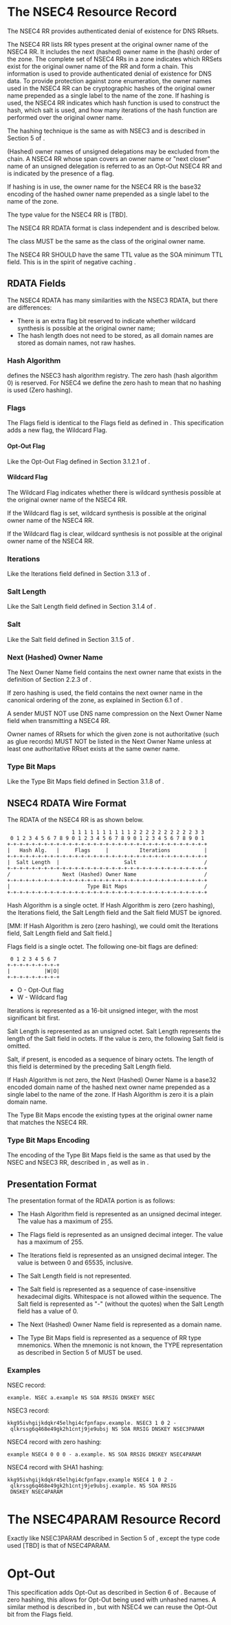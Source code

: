 # The NSEC4 Resource Record

The NSEC4 RR provides authenticated denial of existence for DNS RRsets.

The NSEC4 RR lists RR types present at the original owner name of the NSEC4 RR.
It includes the next (hashed) owner name in the (hash) order of the zone.
The complete set of NSEC4 RRs in a zone indicates which RRSets exist for the
original owner name of the RR and form a chain. This information is used to
provide authenticated denial of existence for DNS data. To provide protection
against zone enumeration, the owner names used in the NSEC4 RR can be
cryptographic hashes of the original owner name prepended as a single label
to the name of the zone. If hashing is used, the NSEC4 RR indicates which
hash function is used to construct the hash, which salt is used, and how many
iterations of the hash function are performed over the original owner name.

The hashing technique is the same as with NSEC3 and is described in
Section 5 of [](#RFC5155).

(Hashed) owner names of unsigned delegations may be excluded from the chain.
A NSEC4 RR whose span covers an owner name or "next closer" name of an
unsigned delegation is referred to as an Opt-Out NSEC4 RR and is indicated by
the presence of a flag.

If hashing is in use, the owner name for the NSEC4 RR is the base32 encoding
of the hashed owner name prepended as a single label to the name of the zone.

The type value for the NSEC4 RR is [TBD].

The NSEC4 RR RDATA format is class independent and is described below.

The class MUST be the same as the class of the original owner name.

The NSEC4 RR SHOULD have the same TTL value as the SOA minimum TTL field.
This is in the spirit of negative caching [](#RFC2136).

## RDATA Fields

The NSEC4 RDATA has many similarities with the NSEC3 RDATA, but there are
differences:

* There is an extra flag bit reserved to indicate whether wildcard synthesis
  is possible at the original owner name;
* The hash length does not need to be stored, as all domain names are 
  stored as domain names, not raw hashes.

### Hash Algorithm

[](#RFC5155) defines the NSEC3 hash algorithm registry. The zero
hash (hash algorithm 0) is reserved. For NSEC4 we define the zero hash
to mean that no hashing is used (Zero hashing).

### Flags

The Flags field is identical to the Flags field as defined in [](#RFC5155).
This specification adds a new flag, the Wildcard Flag.

#### Opt-Out Flag

Like the Opt-Out Flag defined in Section 3.1.2.1 of [](#RFC5155).

#### Wildcard Flag

The Wildcard Flag indicates whether there is wildcard synthesis possible
at the original owner name of the NSEC4 RR.

If the Wildcard flag is set, wildcard synthesis is possible at the
original owner name of the NSEC4 RR.

If the Wildcard flag is clear, wildcard synthesis is not possible
at the original owner name of the NSEC4 RR.

### Iterations

Like the Iterations field defined in Section 3.1.3 of [](#RFC5155).

### Salt Length

Like the Salt Length field defined in Section 3.1.4 of [](#RFC5155).

### Salt

Like the Salt field defined in Section 3.1.5 of [](#RFC5155).

### Next (Hashed) Owner Name

The Next Owner Name field contains the next owner name that exists in the
definition of Section 2.2.3 of [](#RFC4592).

If zero hashing is used, the field contains the next owner name in the
canonical ordering of the zone, as explained in Section 6.1 of [](#RFC4034).

A sender MUST NOT use DNS name compression on the Next Owner Name field when
transmitting a NSEC4 RR.

Owner names of RRsets for which the given zone is not authoritative
(such as glue records) MUST NOT be listed in the Next Owner Name
unless at least one authoritative RRset exists at the same owner name.

### Type Bit Maps

Like the Type Bit Maps field defined in Section 3.1.8 of [](#RFC5155).

## NSEC4 RDATA Wire Format

The RDATA of the NSEC4 RR is as shown below.

                         1 1 1 1 1 1 1 1 1 1 2 2 2 2 2 2 2 2 2 2 3 3
     0 1 2 3 4 5 6 7 8 9 0 1 2 3 4 5 6 7 8 9 0 1 2 3 4 5 6 7 8 9 0 1
    +-+-+-+-+-+-+-+-+-+-+-+-+-+-+-+-+-+-+-+-+-+-+-+-+-+-+-+-+-+-+-+-+
    |   Hash Alg.   |     Flags     |          Iterations           |
    +-+-+-+-+-+-+-+-+-+-+-+-+-+-+-+-+-+-+-+-+-+-+-+-+-+-+-+-+-+-+-+-+
    |  Salt Length  |                     Salt                      /
    +-+-+-+-+-+-+-+-+-+-+-+-+-+-+-+-+-+-+-+-+-+-+-+-+-+-+-+-+-+-+-+-+
    /                 Next (Hashed) Owner Name                      /
    +-+-+-+-+-+-+-+-+-+-+-+-+-+-+-+-+-+-+-+-+-+-+-+-+-+-+-+-+-+-+-+-+
    |                         Type Bit Maps                         /
    +-+-+-+-+-+-+-+-+-+-+-+-+-+-+-+-+-+-+-+-+-+-+-+-+-+-+-+-+-+-+-+-+

Hash Algorithm is a single octet. 
If Hash Algorithm is zero (zero hashing), the Iterations field,
the Salt Length field and the Salt field MUST be ignored.

[MM: If Hash Algorithm is zero (zero hashing), we could omit the Iterations
     field, Salt Length field and Salt field.]

Flags field is a single octet. The following one-bit flags are defined:

     0 1 2 3 4 5 6 7
    +-+-+-+-+-+-+-+-+
    |           |W|O|
    +-+-+-+-+-+-+-+-+

* O - Opt-Out flag
* W - Wildcard flag

Iterations is represented as a 16-bit unsigned integer, with the most
significant bit first.

Salt Length is represented as an unsigned octet.  Salt Length
represents the length of the Salt field in octets.  If the value is
zero, the following Salt field is omitted.

Salt, if present, is encoded as a sequence of binary octets.  The
length of this field is determined by the preceding Salt Length
field.

If Hash Algorithm is not zero, the Next (Hashed) Owner Name is a base32
encoded domain name of the hashed next owner name prepended as a single
label to the name of the zone. 
If Hash Algorithm is zero it is a plain domain name.

The Type Bit Maps encode the existing types at the original owner name
that matches the NSEC4 RR.

### Type Bit Maps Encoding

The encoding of the Type Bit Maps field is the same as that used by the
NSEC and NSEC3 RR, described in [](#RFC4034), as well as in [](#RFC5155).

## Presentation Format

The presentation format of the RDATA portion is as follows:

* The Hash Algorithm field is represented as an unsigned decimal
    integer. The value has a maximum of 255.

* The Flags field is represented as an unsigned decimal integer.
    The value has a maximum of 255.

* The Iterations field is represented as an unsigned decimal
    integer. The value is between 0 and 65535, inclusive.

* The Salt Length field is not represented.

* The Salt field is represented as a sequence of case-insensitive
  hexadecimal digits.  Whitespace is not allowed within the
  sequence.  The Salt field is represented as "-" (without the
  quotes) when the Salt Length field has a value of 0.

* The Next (Hashed) Owner Name field is represented as a domain name.

* The Type Bit Maps field is represented as a sequence of RR type
  mnemonics.  When the mnemonic is not known, the TYPE
  representation as described in Section 5 of [](#RFC3597) MUST be
  used.

### Examples

NSEC record:

    example. NSEC a.example NS SOA RRSIG DNSKEY NSEC

NSEC3 record:
<!-- ldns-nsec3-hash -t 2 -a 1 example. -->

    kkg95ivhgijkdqkr45elhgi4cfpnfapv.example. NSEC3 1 0 2 -
     qlkrssg6q468e49gk2h1cntj9je9ubsj NS SOA RRSIG DNSKEY NSEC3PARAM

NSEC4 record with zero hashing:

    example NSEC4 0 0 0 - a.example. NS SOA RRSIG DNSKEY NSEC4PARAM

NSEC4 record with SHA1 hashing:

    kkg95ivhgijkdqkr45elhgi4cfpnfapv.example NSEC4 1 0 2 -
     qlkrssg6q468e49gk2h1cntj9je9ubsj.example. NS SOA RRSIG
     DNSKEY NSEC4PARAM

# The NSEC4PARAM Resource Record

Exactly like NSEC3PARAM described in Section 5 of [](#RFC5155),
except the type code used [TBD] is that of NSEC4PARAM.

# Opt-Out

This specification adds Opt-Out as described in Section 6 of [](#RFC5155).
Because of zero hashing, this allows for Opt-Out being used with
unhashed names. A similar method is described in [](#RFC4956), but with
NSEC4 we can reuse the Opt-Out bit from the Flags field. 
